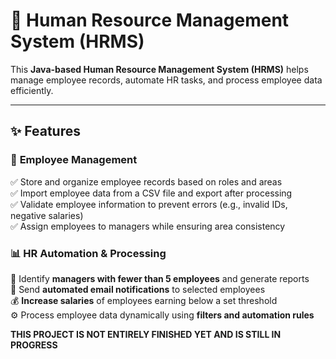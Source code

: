 # 🏢 Human Resource Management System (HRMS)  

This **Java-based Human Resource Management System (HRMS)** helps manage employee records, automate HR tasks, and process employee data efficiently.  

---

## ✨ Features  

### 📂 **Employee Management**  
✅ Store and organize employee records based on roles and areas  
✅ Import employee data from a CSV file and export after processing  
✅ Validate employee information to prevent errors (e.g., invalid IDs, negative salaries)  
✅ Assign employees to managers while ensuring area consistency  

### 📊 **HR Automation & Processing**  
🚀 Identify **managers with fewer than 5 employees** and generate reports  
📩 Send **automated email notifications** to selected employees  
💰 **Increase salaries** of employees earning below a set threshold  
⚙️ Process employee data dynamically using **filters and automation rules**  

**THIS PROJECT IS NOT ENTIRELY FINISHED YET AND IS STILL IN PROGRESS**

